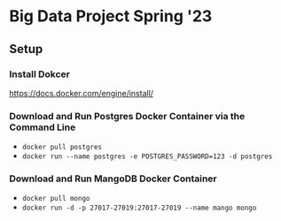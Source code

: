# Big Data Project Spring '23
## Setup
### Install Dokcer
https://docs.docker.com/engine/install/

### Download and Run Postgres Docker Container via the Command Line
- `docker pull postgres`
- `docker run --name postgres -e POSTGRES_PASSWORD=123 -d postgres`

### Download and Run MangoDB Docker Container
- `docker pull mongo`
- `docker run -d -p 27017-27019:27017-27019 --name mango mongo`
